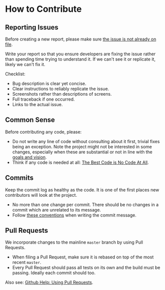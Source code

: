 How to Contribute
=================

Reporting Issues
----------------

Before creating a new report, please make sure [the issue is not already on
file](https://github.com/evernote/zing/issues/).

Write your report so that you ensure developers are fixing the issue rather than
spending time trying to understand it.  If we can't see it or replicate it,
likely we can't fix it.

Checklist:

* Bug description is clear yet concise.
* Clear instructions to reliably replicate the issue.
* Screenshots rather than descriptions of screens.
* Full traceback if one occurred.
* Links to the actual issue.


Common Sense
------------

Before contributing any code, please:

* Do not write any line of code without consulting about it first, trivial fixes
  being an exception. Note the project might not be interested in some changes,
  especially when these are substantial or not in line with the [goals and
  vision](https://github.com/evernote/zing/blob/master/GOALS.md).
* Think if any code is needed at all: [The Best Code is No Code At
  All](http://blog.codinghorror.com/the-best-code-is-no-code-at-all/).


Commits
-------

Keep the commit log as healthy as the code. It is one of the first places new
contributors will look at the project.

* No more than one change per commit. There should be no changes in a commit
  which are unrelated to its message.
* Follow [these conventions](http://chris.beams.io/posts/git-commit/) when
  writing the commit message.


Pull Requests
-------------

We incorporate changes to the mainline `master` branch by using Pull Requests.

* When filing a Pull Request, make sure it is rebased on top of the most recent
  `master`.
* Every Pull Request should pass all tests on its own and the build must be
  passing. Ideally each commit should too.

Also see: [Github Help: Using Pull
Requests](https://help.github.com/articles/using-pull-requests/).
